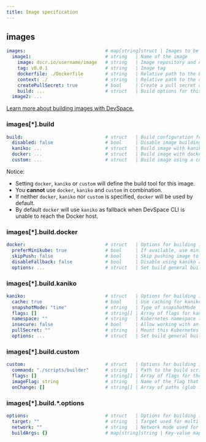 ```yaml
---
title: Image specification
---
```


## images
```yaml
images:                             # map[string]struct | Images to be built and pushed
  image1:                           # string   | Name of the image
    image: dscr.io/username/image   # string   | Image repository and name 
    tag: v0.0.1                     # string   | Image tag
    dockerfile: ./Dockerfile        # string   | Relative path to the Dockerfile used for building (Default: ./Dockerfile)
    context: ./                     # string   | Relative path to the context used for building (Default: ./)
    createPullSecret: true          # bool     | Create a pull secret containing your Docker credentials (Default: true)
    build: ...                      # struct   | Build options for this image
  image2: ...
```
[Learn more about building images with DevSpace.](/docs/image-building/overview)

### images[\*].build
```yaml
build:                              # struct   | Build configuration for an image
  disabled: false                   # bool     | Disable image building (Default: false)
  kaniko: ...                       # struct   | Build image with kaniko and set options for kaniko
  docker: ...                       # struct   | Build image with docker and set options for docker
  custom: ...                       # struct   | Build image using a custom build script
```
Notice:
- Setting `docker`, `kaniko` or `custom` will define the build tool for this image.
- You **cannot** use `docker`, `kaniko` and `custom` in combination. 
- If neither `docker`, `kaniko` nor `custom` is specified, `docker` will be used by default.
- By default `docker` will use `kaniko` as fallback when DevSpace CLI is unable to reach the Docker host.

### images[\*].build.docker
```yaml
docker:                             # struct   | Options for building images with Docker
  preferMinikube: true              # bool     | If available, use minikube's in-built docker daemon instaed of local docker daemon (default: true)
  skipPush: false                   # bool     | Skip pushing image to registry, recommended for minikube (Default: false)
  disableFallback: false            # bool     | Disable using kaniko as fallback when Docker is not installed (Default: false)
  options: ...                      # struct   | Set build general build options
```

### images[\*].build.kaniko
```yaml
kaniko:                             # struct   | Options for building images with kaniko
  cache: true                       # bool     | Use caching for kaniko build process
  snapshotMode: "time"              # string   | Type of snapshotMode for kaniko build process (compresses layers)
  flags: []                         # string[] | Array of flags for kaniko build command
  namespace: ""                     # string   | Kubernetes namespace to run kaniko build pod in (Default: "" = deployment namespace)
  insecure: false                   # bool     | Allow working with an insecure registry by not validating the SSL certificate (Default: false)
  pullSecret: ""                    # string   | Mount this Kubernetes secret instead of creating one to authenticate to the registry (default: "")
  options: ...                      # struct   | Set build general build options
```

### images[\*].build.custom
```yaml
custom:                             # struct   | Options for building images with a custom build script
  command: "./scripts/builder"      # string   | Path to the build script
  flags: []                         # string[] | Array of flags for the build script
  imageFlag: string                 # string   | Name of the flag that DevSpace CLI uses to pass the image name + tag to the build script
  onChange: []                      # string[] | Array of paths (glob format) to check for file changes to see if image needs to be rebuild
```

### images[\*].build.\*.options
```yaml
options:                            # struct   | Options for building images
  target: ""                        # string   | Target used for multi-stage builds
  network: ""                       # string   | Network mode used for building the image
  buildArgs: {}                     # map[string]string | Key-value map specifying build arguments that will be passed to the build tool (e.g. docker)
```
